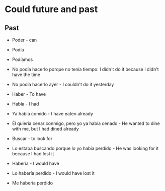 # Could future and past 
## Past
- Poder - can

- Podía 
- Podíamos
- No podía hacerlo porque no tenía tiempo:
    I didn't do it because I didn't have the time

- No podía hacerlo ayer - I couldn't do it yesterday

- Haber - To have

- Había - I had
- Ya había comido  - I have eaten already
- Él quiería cenar conmigo, pero yo ya había cenado - He wanted to dine with me, but I had dined already

- Buscar - to look for
- Lo estaba buscando porque lo yo había perdido  - He was looking for it because I had lost it

- Habería - I would have
- Lo habería perdido - I would have lost it

- Me habería perdido






